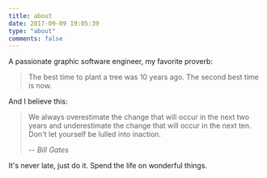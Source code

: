 ```yaml
---
title: about
date: 2017-09-09 19:05:39
type: "about"
comments: false
---
```



A passionate graphic software engineer, my favorite proverb:

> The best time to plant a tree was 10 years ago. The second best time is now.

And I believe this:

> We always overestimate the change that will occur in the next two years and underestimate the change that will occur in the next ten. Don't let yourself be lulled into inaction.
>
> -- <cite>Bill Gates</cite>


It's never late, just do it. Spend the life on wonderful things.